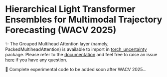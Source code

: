 # Hierarchical Light Transformer Ensembles for Multimodal Trajectory Forecasting (WACV 2025)

✨ The Grouped Multihead Attention layer (namely, PackedMultiheadAttention) is available to import in [torch_uncertainty](https://github.com/ENSTA-U2IS-AI/torch-uncertainty) package. Please refer to the [documentation](https://torch-uncertainty.github.io/generated/torch_uncertainty.layers.PackedMultiheadAttention.html#torch_uncertainty.layers.PackedMultiheadAttention) and feel free to raise an issue [here](https://github.com/ENSTA-U2IS-AI/torch-uncertainty/issues) if you have any question.

🚧 Complete experimental code to be added soon after WACV 2025...
